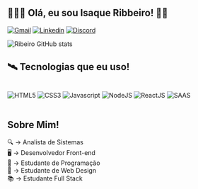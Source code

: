 ## 👨🏽‍💻 Olá, eu sou Isaque Ribbeiro! 👋🏽

[![Gmail](https://img.shields.io/badge/Gmail-D14836?style=for-the-badge&logo=gmail&logoColor=white)](https://mail.google.com/mail/?authuser=0)
[![Linkedin](https://img.shields.io/badge/LinkedIn-0077B5?style=for-the-badge&logo=linkedin&logoColor=white)](https://www.linkedin.com/in/isaque-ribeiro-627245191/)
[![Discord](https://img.shields.io/badge/Discord-7289DA?style=for-the-badge&logo=discord&logoColor=white)](Discordapp.com/users/1130626931801468948)

![Ribeiro GitHub stats](https://github-readme-stats.vercel.app/api?username=IsaqueRibeiroDuarte&show_icons=true&theme=radical)

## 🛰️ Tecnologias que eu uso!
<div style="display: inline_block"><br/>
    <img alt="HTML5" aling="center" src="https://img.shields.io/badge/HTML5-E34F26?style=for-the-badge&logo=html5&logoColor=white">
    <img alt="CSS3" aling="center" src="https://img.shields.io/badge/CSS3-1572B6?style=for-the-badge&logo=css3&logoColor=white">
    <img alt="Javascript" aling="center" src="https://img.shields.io/badge/JavaScript-F7DF1E?style=for-the-badge&logo=javascript&logoColor=black">
    <img alt="NodeJS" aling="center" src="https://img.shields.io/badge/Node.js-43853D?style=for-the-badge&logo=node.js&logoColor=white">
    <img alt="ReactJS" aling="center" src="https://img.shields.io/badge/React-20232A?style=for-the-badge&logo=react&logoColor=61DAFB">
    <img alt="SAAS" aling="center" src="https://img.shields.io/badge/Sass-CC6699?style=for-the-badge&logo=sass&logoColor=white">
</div><br/>

## Sobre Mim!<br/>
🔍 → Analista de Sistemas<br/>
🖥️ → Desenvolvedor Front-end<br/>
📕 → Estudante de Programação<br/>
📗 → Estudante de Web Design<br/>
📚 → Estudante Full Stack<br/>
